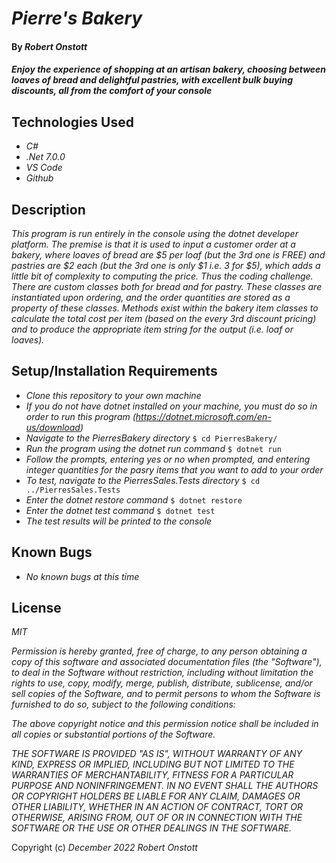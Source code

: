 # _Pierre's Bakery_

#### By _**Robert Onstott**_

#### _Enjoy the experience of shopping at an artisan bakery, choosing between loaves of bread and delightful pastries, with excellent bulk buying discounts, all from the comfort of your console_

## Technologies Used

* _C#_
* _.Net 7.0.0_
* _VS Code_
* _Github_

## Description

_This program is run entirely in the console using the dotnet developer platform. The premise is that it is used to input a customer order at a bakery, where loaves of bread are $5 per loaf (but the 3rd one is FREE) and pastries are $2 each (but the 3rd one is only $1 i.e. 3 for $5), which adds a little bit of complexity to computing the price. Thus the coding challenge. There are custom classes both for bread and for pastry. These classes are instantiated upon ordering, and the order quantities are stored as a property of these classes. Methods exist within the bakery item classes to calculate the total cost per item (based on the every 3rd discount pricing) and to produce the appropriate item string for the output (i.e. loaf or loaves)._

## Setup/Installation Requirements

* _Clone this repository to your own machine_
* _If you do not have dotnet installed on your machine, you must do so in order to run this program (https://dotnet.microsoft.com/en-us/download)_
* _Navigate to the PierresBakery directory_
  `$ cd PierresBakery/`
* _Run the program using the dotnet run command_
  `$ dotnet run`
* _Follow the prompts, entering yes or no when prompted, and entering integer quantities for the pasry items that you want to add to your order_
* _To test, navigate to the PierresSales.Tests directory_
  `$ cd ../PierresSales.Tests`
* _Enter the dotnet restore command_
   `$ dotnet restore`
* _Enter the dotnet test command_
    `$ dotnet test`
* _The test results will be printed to the console_

## Known Bugs

* _No known bugs at this time_

## License

_MIT_

_Permission is hereby granted, free of charge, to any person obtaining a copy of this software and associated documentation files (the "Software"), to deal in the Software without restriction, including without limitation the rights to use, copy, modify, merge, publish, distribute, sublicense, and/or sell copies of the Software, and to permit persons to whom the Software is furnished to do so, subject to the following conditions:_

_The above copyright notice and this permission notice shall be included in all copies or substantial portions of the Software._

_THE SOFTWARE IS PROVIDED "AS IS", WITHOUT WARRANTY OF ANY KIND, EXPRESS OR IMPLIED, INCLUDING BUT NOT LIMITED TO THE WARRANTIES OF MERCHANTABILITY, FITNESS FOR A PARTICULAR PURPOSE AND NONINFRINGEMENT. IN NO EVENT SHALL THE AUTHORS OR COPYRIGHT HOLDERS BE LIABLE FOR ANY CLAIM, DAMAGES OR OTHER LIABILITY, WHETHER IN AN ACTION OF CONTRACT, TORT OR OTHERWISE, ARISING FROM, OUT OF OR IN CONNECTION WITH THE SOFTWARE OR THE USE OR OTHER DEALINGS IN THE SOFTWARE._

Copyright (c) _December 2022_ _Robert Onstott_
